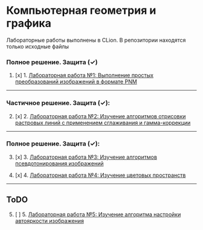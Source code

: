 # Компьютерная геометрия и графика
Лабораторные работы выполнены в CLion. В репозитории находятся только исходные файлы

### Полное решение. Защита (✓)

1. [x] 1. [Лабораторная работа №1: Выполнение простых преобразований изображений в формате PNM](Lab_01/main.cpp)

---

### Частичное решение. Защита (✓):

2. [x] 2. [Лабораторная работа №2: Изучение алгоритмов отрисовки растровых линий с применением сглаживания и гамма-коррекции](Lab_02/main.cpp)

---

### Полное решение. Защита (✓):

3. [x] 3. [Лабораторная работа №3: Изучение алгоритмов псевдотонирования изображений](Lab_03/main.cpp)

4. [x] 4. [Лабораторная работа №4: Изучение цветовых пространств](Lab_04/main.cpp)

---

## ToDO

5. [ ] 5. [Лабораторная работа №5: Изучение алгоритма настройки автояркости изображения](Lab_05/main.cpp)
